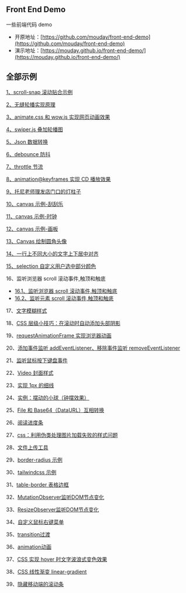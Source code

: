 ## Front End Demo

一些前端代码 demo

- 开原地址：[https://github.com/mouday/front-end-demo](https://github.com/mouday/front-end-demo)
- 演示地址：[https://mouday.github.io/front-end-demo/](https://mouday.github.io/front-end-demo/)

## 全部示例

[1、scroll-snap 滚动贴合示例](scroll-snap.html)

[2、无缝轮播实现原理](swiper.html)

[3、animate.css 和 wow.js 实现网页动画效果](animate-wow.html)

[4、swiper.js 叠加轮播图](swiperjs.html)

[5、Json 数据转换](json-convert/dist/index.html)

[6、debounce 防抖](debounce-demo.html)

[7、throttle 节流](throttle-demo.html)

[8、animation@keyframes 实现 CD 播放效果](animation-keyframes.html)

[9、托尼老师理发店门口的灯柱子](css-repeating-linear-gradient/index.html)

[10、canvas 示例-刮刮乐](canvas/canvas-scrape.html)

[11、canvas 示例-时钟](canvas/canvas-clock.html)

[12、canvas 示例-画板](canvas/canvas-draw.html)

[13、Canvas 绘制圆角头像](canvas/canvas-avatar.html)

[14、一行上不同大小的文字上下居中对齐](one-line-text.html)

[15、selection 自定义用户选中部分颜色](selection.html)

16、监听浏览器 scroll 滚动事件,触顶和触底

- [16.1、监听浏览器 scroll 滚动事件,触顶和触底](scroll-event/scroll-event-document.html)
- [16.2、监听元素 scroll 滚动事件,触顶和触底](scroll-event/scroll-event-element.html)

17、[文字模糊样式](css-filter.html)

18、[CSS 层级小技巧：在滚动时自动添加头部阴影](CSS-auto-header-shadow.html)

19、[requestAnimationFrame 实现浏览器动画](requestAnimationFrame.html)

20、[添加事件监听 addEventListener、移除事件监听 removeEventListener](eventListener.html)

21、[监听鼠标按下键盘事件](EventListener-keydown.html)

22、[Video 封面样式](video/index.html)

23、[实现 1px 的细线](1px.html)

24、[实例：摆动的小球（钟摆效果）](clock.html)

25、[File 和 Base64（DataURL）互相转换](base64-file/base64-file.html)

26、[阅读进度条](progress-bar/index.html)

27、[css：利用伪类处理图片加载失败的样式问题](image-error/index.html)

28、[文件上传工具](post-file/post-file.html)

29、[border-radius 示例](border-radius.html)

30、[tailwindcss 示例](tailwindcss-demo.html)

31、[table-border 表格边框 ](table-border.html)

32、[MutationObserver监听DOM节点变化](MutationObserver.html)

33、[ResizeObserver监听DOM节点变化](ResizeObserver-demo.html)

34、[自定义鼠标右键菜单](oncontextmenu.html)

35、[transition过渡](transition/index.html)

36、[animation动画](animation/index.html)

37、[CSS 实现 hover 时文字波浪式变色效果](css/hover-transform.html)

38、[CSS 线性渐变 linear-gradient](gradient/linear-gradient.html)

39、[隐藏移动端的滚动条](scroll/scroll-hidden.html)